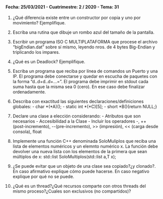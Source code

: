 #### Fecha: 25/03/2021 - Cuatrimestre: 2 / 2020 - Tema: 31

1) ¿Qué diferencia existe entre un constructor por copia y uno por movimiento? Ejemplifique.

2) Escriba una rutina que dibuje un rombo azul del tamaño de la pantalla.

3) Escribir un programa ISO C MULTIPLATAFORMA que procese el archivo “bigEndian.dat” sobre sí mismo, leyendo nros. de 4 bytes Big-Endian y triplicando los impares.

4) ¿Qué es un Deadlock? Ejemplifique.

5) Escriba un programa que reciba por línea de comandos un Puerto y una IP. El programa debe conectarse y quedar en escucha de paquetes con la forma “d..d+d..d+...=”. El programa debe imprimir en stdout cada suma hasta que la misma sea 0 (cero). En ese caso debe finalizar ordenadamente.

6) Describa con exactitud las siguientes declaraciones/definiciones globales:
		- char *(*A)();
		- static int *(*C)[5];
		- short *B(){return NULL;}

7) Declare una clase a elección considerando:
		- Atributos que son necesarios
		- Accesibilidad a la Clase
		- Incluir los operadores -, ++ (post-incremento), --(pre-incremento), >> (impresión), << (carga desde consola), float

8) Implemente una función C++ denominada SoloMuliplos que reciba una lista de elementos numéricos y un elemnto numérico x. La función debe devolver una nueva lista con los elementos de la primera que sean múltiplos de x:
		std::list<T> SoloMultiplos(std::list<T> a,T x);

9) ¿Se puede evitar que un objeto de una clase sea copiado?¿y clonado?. En caso afirmativo explique cómo puede hacerse. En caso negativo explique por qué no se puede.

10) ¿Qué es un thread?¿Qué recursos comparte con otros threads del mismo proceso?¿Cuales son exclusivos (no compartidos)?
